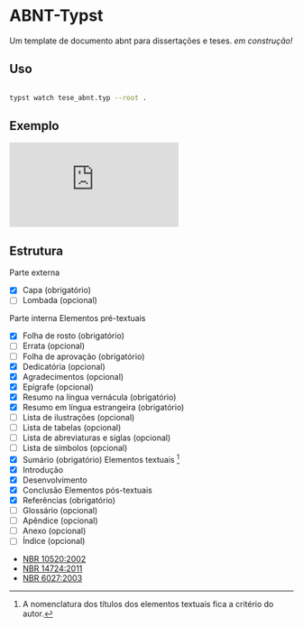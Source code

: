 # ABNT-Typst
Um template de documento abnt para dissertações e teses.
_em construção!_

## Uso

```sh

typst watch tese_abnt.typ --root .
```

## Exemplo

![PDF exemplo](https://github.com/fredguth/abnt-typst/tese_abnt.pdf)

## Estrutura


Parte externa

- [x] Capa (obrigatório)
- [ ] Lombada (opcional)

Parte interna
 Elementos pré-textuais
- [x] Folha de rosto (obrigatório)
- [ ] Errata (opcional)
- [ ] Folha de aprovação (obrigatório)
- [x] Dedicatória (opcional)
- [x] Agradecimentos (opcional)
- [x] Epígrafe (opcional)
- [x] Resumo na língua vernácula (obrigatório)
- [x] Resumo em língua estrangeira (obrigatório)
- [ ] Lista de ilustrações (opcional)
- [ ] Lista de tabelas (opcional)
- [ ] Lista de abreviaturas e siglas (opcional)
- [ ] Lista de símbolos (opcional)
- [x] Sumário (obrigatório)
Elementos textuais [^1]
- [x] Introdução
- [x] Desenvolvimento
- [x] Conclusão
Elementos pós-textuais
- [x] Referências (obrigatório)
- [ ] Glossário (opcional)
- [ ] Apêndice (opcional)
- [ ] Anexo (opcional)
- [ ] Índice (opcional)

[^1]: A nomenclatura dos títulos dos elementos textuais fica a critério do autor.

- [NBR 10520:2002](http://www2.uesb.br/biblioteca/wp-content/uploads/2016/05/NBR-10520-CITA%C3%87%C3%95ES.pdf)
- [NBR 14724:2011](http://site.ufvjm.edu.br/revistamultidisciplinar/files/2011/09/NBR_14724_atualizada_abr_2011.pdf)
- [NBR 6027:2003](https://arquivos.info.ufrn.br/arquivos/201217724681f092705070edeef8a06d/NBR_6027_Sumario_apresentacao.pdf)

